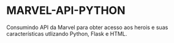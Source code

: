 # MARVEL-API-PYTHON
Consumindo API da Marvel para obter acesso aos herois e suas características utlizando Python, Flask e HTML.
